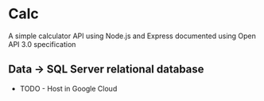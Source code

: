 # Calc
A simple calculator API using Node.js and Express documented using Open API 3.0 specification

## Data -> SQL Server relational database 

  - TODO - Host in Google Cloud
